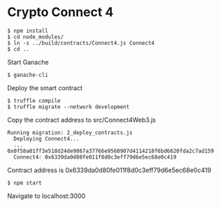 # Crypto Connect 4
```
$ npm install
$ cd node_modules/
$ ln -s ../build/contracts/Connect4.js Connect4
$ cd ..
```
Start Ganache
```
$ ganache-cli
```
Deploy the smart contract
```
$ truffle compile
$ truffle migrate --network development
```
Copy the contract address to src/Connect4Web3.js
```
Running migration: 2_deploy_contracts.js
  Deploying Connect4...
  ... 0x0f58a01ff3e518d24de9867a37766e9568907d4114218f6bd6620fda2c7ad159
  Connect4: 0x6339da0d80fe011f8d0c3eff79d6e5ec68e0c419
```
Contract address is 0x6339da0d80fe011f8d0c3eff79d6e5ec68e0c419
```
$ npm start
```
Navigate to localhost:3000
